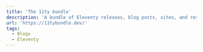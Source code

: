 ```yaml
---
title: 'The 11ty bundle'
description: 'A bundle of Eleventy releases, blog posts, sites, and resources. Over 1,100 posts from more than 350 authors across more than 45 categories.'
url: 'https://11tybundle.dev/'
tags:
  - Blogs
  - Eleventy
---
```

